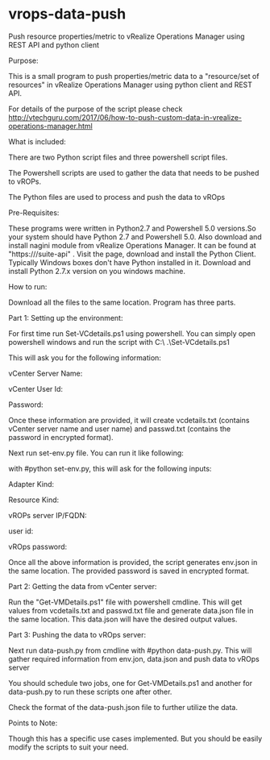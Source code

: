# vrops-data-push

Push resource properties/metric to vRealize Operations Manager using REST API and python client

Purpose:

This is a small program to push properties/metric data to a "resource/set of resources" in vRealize Operations Manager using python client and REST API. 

For details of the purpose of the script please check http://vtechguru.com/2017/06/how-to-push-custom-data-in-vrealize-operations-manager.html 

What is included:

There are two Python script files and three powershell script files. 

The Powershell scripts are used to gather the data that needs to be pushed to vROPs.

The Python files are used to process and push the data to vROps


Pre-Requisites:

These programs were written in Python2.7 and Powershell 5.0 versions.So your system should have Python 2.7 and Powershell 5.0. Also download and install nagini module from vRealize Operations Manager. It can be found at "https://<vrops server>/suite-api" . Visit the page, download and install the Python Client.
Typically Windows boxes don't have Python installed in it. Download and install Python 2.7.x version on you windows machine.

How to run:

Download all the files to the same location. Program has three parts.

Part 1: Setting up the environment:

For first time run Set-VCdetails.ps1 using powershell. You can simply open powershell windows and run the script with 
C:\ .\Set-VCdetails.ps1

This will ask you for the following information:

vCenter Server Name:

vCenter User Id:

Password:

Once these information are provided, it will create vcdetails.txt (contains vCenter server name and user name) and passwd.txt (contains the password in encrypted format).

Next run set-env.py file. You can run it like following:

with #python set-env.py, this will ask for the following inputs:

Adapter Kind:

Resource Kind:

vROPs server IP/FQDN:

user id:

vROps password:

Once all the above information is provided, the script generates env.json in the same location. The provided password is saved in encrypted format.


Part 2: Getting the data from vCenter server:


Run the "Get-VMDetails.ps1" file with powershell cmdline. This will get values from vcdetails.txt and passwd.txt file and generate data.json file in the same location. This data.json will have the desired output values.


Part 3: Pushing the data to vROps server:


Next run data-push.py from cmdline with #python data-push.py. This will gather required information from env.jon, data.json and push data to vROps server



You should schedule two jobs, one for Get-VMDetails.ps1 and another for data-push.py to run these scripts one after other. 

Check the format of the data-push.json file to further utilize the data.

Points to Note:

Though this has a specific use cases implemented. But you should be easily modify the scripts to suit your need.
